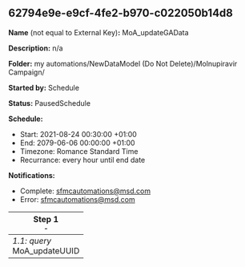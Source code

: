 ## 62794e9e-e9cf-4fe2-b970-c022050b14d8

**Name** (not equal to External Key)**:** MoA_updateGAData

**Description:** n/a

**Folder:** my automations/NewDataModel (Do Not Delete)/Molnupiravir Campaign/

**Started by:** Schedule

**Status:** PausedSchedule

**Schedule:**

* Start: 2021-08-24 00:30:00 +01:00
* End: 2079-06-06 00:00:00 +01:00
* Timezone: Romance Standard Time
* Recurrance: every hour until end date

**Notifications:**

* Complete: sfmcautomations@msd.com
* Error: sfmcautomations@msd.com

| Step 1<br>_<small>-</small>_ |
| --- |
| _1.1: query_<br>MoA_updateUUID |
